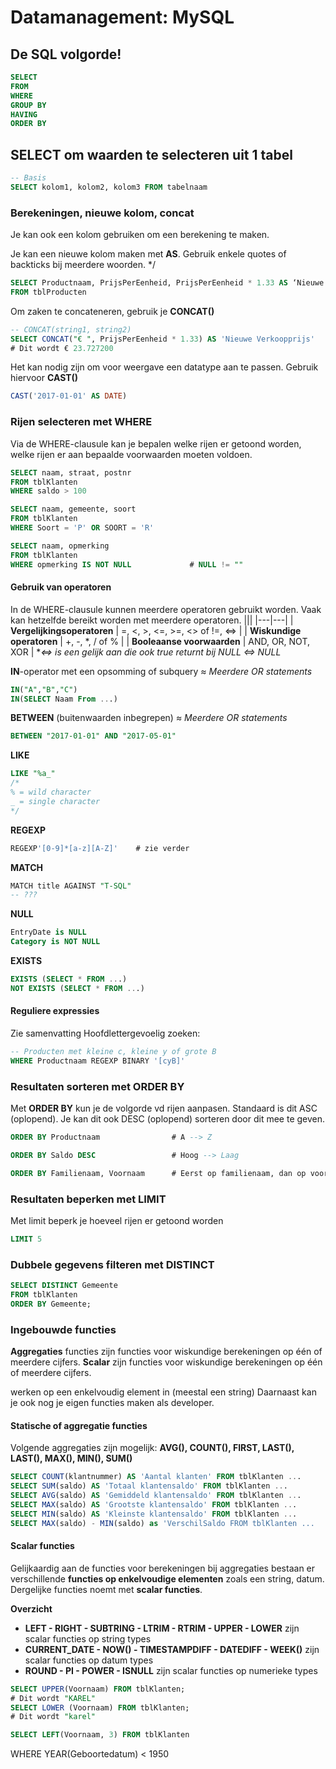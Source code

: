 # Datamanagement: MySQL
## De SQL volgorde!
```sql
SELECT
FROM
WHERE
GROUP BY
HAVING
ORDER BY
```

## SELECT om waarden te selecteren uit 1 tabel
```sql
-- Basis
SELECT kolom1, kolom2, kolom3 FROM tabelnaam
```

### Berekeningen, nieuwe kolom, concat
Je kan ook een kolom gebruiken om een berekening te maken.

Je kan een nieuwe kolom maken met **AS**.
Gebruik enkele quotes of backticks bij meerdere woorden. */
```sql
SELECT Productnaam, PrijsPerEenheid, PrijsPerEenheid * 1.33 AS ‘Nieuwe prijs’  
FROM tblProducten
```
Om zaken te concateneren, gebruik je **CONCAT()**
```sql
-- CONCAT(string1, string2)
SELECT CONCAT("€ ", PrijsPerEenheid * 1.33) AS 'Nieuwe Verkoopprijs'
# Dit wordt € 23.727200
```
Het kan nodig zijn om voor weergave een datatype aan te passen. Gebruik hiervoor **CAST()**
```sql
CAST('2017-01-01' AS DATE)
```

### Rijen selecteren met WHERE
Via de WHERE-clausule kan je bepalen welke rijen er getoond worden, welke rijen er aan bepaalde voorwaarden moeten voldoen.
```sql
SELECT naam, straat, postnr
FROM tblKlanten
WHERE saldo > 100

SELECT naam, gemeente, soort
FROM tblKlanten
WHERE Soort = 'P' OR SOORT = 'R'

SELECT naam, opmerking
FROM tblKlanten
WHERE opmerking IS NOT NULL				# NULL != ""
```

#### Gebruik van operatoren
In de WHERE-clausule kunnen meerdere operatoren gebruikt worden.
Vaak kan hetzelfde bereikt worden met meerdere operatoren.
|||
|---|---|
| **Vergelijkingsoperatoren** | =, <, >, <=, >=, <> of !=, <=> |
| **Wiskundige operatoren**   | +, -, *, / of % |
| **Booleaanse voorwaarden**  | AND, OR, NOT, XOR |
*_<=> is een gelijk aan die ook true returnt bij NULL <=> NULL_

**IN**-operator met een opsomming of subquery
_≈ Meerdere OR statements_
```sql
IN("A","B","C")
IN(SELECT Naam From ...)
```
**BETWEEN** (buitenwaarden inbegrepen)
_≈ Meerdere OR statements_
```sql
BETWEEN "2017-01-01" AND "2017-05-01"
```
**LIKE**
```sql
LIKE "%a_"
/*
% = wild character
_ = single character
*/
```
**REGEXP**
```sql
REGEXP'[0-9]*[a-z][A-Z]'	# zie verder
```
**MATCH**
```sql
MATCH title AGAINST "T-SQL"
-- ???
```
**NULL**
```sql
EntryDate is NULL
Category is NOT NULL
```
**EXISTS**
```sql
EXISTS (SELECT * FROM ...)
NOT EXISTS (SELECT * FROM ...)
```

#### Reguliere expressies
Zie samenvatting
Hoofdlettergevoelig zoeken:
```sql
-- Producten met kleine c, kleine y of grote B
WHERE Productnaam REGEXP BINARY '[cyB]'
```

### Resultaten sorteren met ORDER BY
Met **ORDER BY** kun je de volgorde vd rijen aanpasen.
Standaard is dit ASC (oplopend). Je kan dit ook DESC (oplopend) sorteren door dit mee te geven.
```sql
ORDER BY Productnaam				# A --> Z

ORDER BY Saldo DESC 				# Hoog --> Laag

ORDER BY Familienaam, Voornaam		# Eerst op familienaam, dan op voornaam
```

### Resultaten beperken met LIMIT
Met limit beperk je hoeveel rijen er getoond worden
```sql
LIMIT 5
```

### Dubbele gegevens filteren met DISTINCT
```sql
SELECT DISTINCT Gemeente
FROM tblKlanten
ORDER BY Gemeente;
```

### Ingebouwde functies
**Aggregaties** functies zijn functies voor wiskundige berekeningen op één of meerdere cijfers.
**Scalar** zijn functies voor wiskundige berekeningen op één of meerdere cijfers.

werken op een enkelvoudig element in (meestal een string)
Daarnaast kan je ook nog je eigen functies maken als developer.

#### Statische of aggregatie functies
Volgende aggregaties zijn mogelijk: **AVG(), COUNT(), FIRST, LAST(), LAST(), MAX(), MIN(), SUM()**
```sql
SELECT COUNT(klantnummer) AS 'Aantal klanten' FROM tblKlanten ...
SELECT SUM(saldo) AS 'Totaal klantensaldo' FROM tblKlanten ...
SELECT AVG(saldo) AS 'Gemiddeld klantensaldo' FROM tblKlanten ...
SELECT MAX(saldo) AS 'Grootste klantensaldo' FROM tblKlanten ...
SELECT MIN(saldo) AS 'Kleinste klantensaldo' FROM tblKlanten ...
SELECT MAX(saldo) - MIN(saldo) as 'VerschilSaldo FROM tblKlanten ...
```

#### Scalar functies
Gelijkaardig aan de functies voor berekeningen bij aggregaties bestaan er verschillende **functies op enkelvoudige elementen** zoals een string, datum. Dergelijke functies noemt met **scalar functies**.

**Overzicht**

 - **LEFT - RIGHT - SUBTRING - LTRIM - RTRIM - UPPER - LOWER** zijn scalar functies op string types
 - **CURRENT_DATE - NOW() - TIMESTAMPDIFF  - DATEDIFF - WEEK()** zijn scalar functies op datum types
 - **ROUND - PI - POWER - ISNULL** zijn scalar functies op numerieke types

```sql
SELECT UPPER(Voornaam) FROM tblKlanten;
# Dit wordt "KAREL"
SELECT LOWER (Voornaam) FROM tblKlanten;
# Dit wordt "karel"

SELECT LEFT(Voornaam, 3) FROM tblKlanten

```

WHERE YEAR(Geboortedatum) < 1950
<!--stackedit_data:
eyJoaXN0b3J5IjpbMTI2OTU5NTM4NiwtOTg0NDI5OTY1LDIwNz
AwNDE0MDYsNDE1NzY1NjEzXX0=
-->